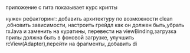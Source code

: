 приложение с гита показывает курс крипты

нужен рефакторинг: добавить архитектуру по возможности clean ,обновить зависимости,
настроить грейдл как он должен быть,убрать rxJava и заменить на куратины,
перевести на viewBinding,загрузка прилы должна быть в фоновой загрузке,
улучшить rcView(Adapter),перейти на фрагменты, добавить di

